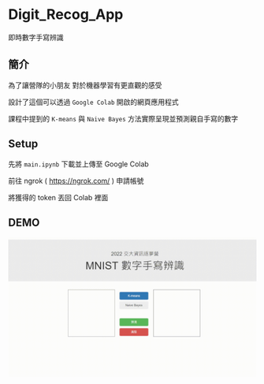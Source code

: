 # Digit_Recog_App

即時數字手寫辨識

## 簡介
為了讓營隊的小朋友 對於機器學習有更直觀的感受  

設計了這個可以透過 `Google Colab` 開啟的網頁應用程式  

課程中提到的 `K-means` 與 `Naive Bayes` 方法實際呈現並預測親自手寫的數字  


## Setup

先將 `main.ipynb` 下載並上傳至 Google Colab  

前往 ngrok ( https://ngrok.com/ ) 申請帳號  

將獲得的 token 丟回 Colab 裡面  

## DEMO
![](https://github.com/jotpalch/Digit_Recog_App/blob/d41b8bd73471cd3b82b1f2dfd41cd6f630b2f5b1/demo.gif)
